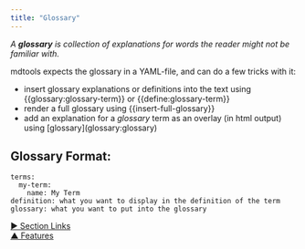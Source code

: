 ```yaml
---
title: "Glossary"
---
```



_A **glossary** is collection of explanations for words the reader might not be familiar with._

mdtools expects the glossary in a YAML-file, and can do a few tricks with it: 

- insert glossary explanations or definitions into the text using &#0123;&#0123;glossary:glossary-term&#0125;&#0125; or &#0123;&#0123;define:glossary-term&#0125;&#0125;
- render a full glossary using &#0123;&#0123;insert-full-glossary&#0125;&#0125;
- add an explanation for a <dfn data-info="Glossary: A collection of explanations for words the reader might not be familiar with.">glossary</dfn> term as an overlay (in html output) using &#0091;glossary&#0093;&#0040;glossary:glossary&#0041;


## Glossary Format:

    terms:
      my-term:
    	name: My Term
	definition: what you want to display in the definition of the term
    glossary: what you want to put into the glossary



[&#9654; Section Links](section-links.html)<br/>[&#9650; Features](features.html)

